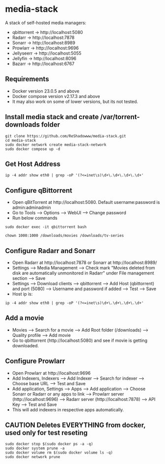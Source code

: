 # media-stack

A stack of self-hosted media managers:
- qbittorrent -> http://localhost:5080
- Radarr -> http://localhost:7878
- Sonarr -> http://localhost:8989
- Prowlarr -> http://localhost:9696
- Jellyseerr -> http://localhost:5055
- Jellyfin -> http://localhost:8096
- Bazarr -> http://localhost:6767

## Requirements

- Docker version 23.0.5 and above
- Docker compose version v2.17.3 and above
- It may also work on some of lower versions, but its not tested.

## Install media stack and create /var/torrent-downloads folder

```
git clone https://github.com/ReShadowww/media-stack.git
cd media-stack
sudo docker network create media-stack-network
sudo docker compose up -d
```

## Get Host Address 

```
ip -4 addr show eth0 | grep -oP '(?<=inet\s)\d+\.\d+\.\d+\.\d+'
```


## Configure qBittorrent

- Open qBitTorrent at http://localhost:5080. Default username:password is admin:adminadmin
- Go to Tools --> Options --> WebUI --> Change password
- Run below commands

```
sudo docker exec -it qbittorrent bash

chown 1000:1000 /downloads/movies /downloads/tv-series
```

## Configure Radarr and Sonarr

- Open Radarr at http://localhost:7878 or Sonarr at http://localhost:8989/
- Settings --> Media Management --> Check mark "Movies deleted from disk are automatically unmonitored in Radarr" under File management section --> Save
- Settings --> Download clients --> qbittorrent --> Add Host (qbittorrent) and port (5080) --> Username and password if added --> Test --> Save
- Host ip is:
```
ip -4 addr show eth0 | grep -oP '(?<=inet\s)\d+\.\d+\.\d+\.\d+'
```

## Add a movie

- Movies --> Search for a movie --> Add Root folder (/downloads) --> Quality profile --> Add movie
- Go to qbittorrent (http://localhost:5080) and see if movie is getting downloaded.

## Configure Prowlarr

- Open Prowlarr at http://localhost:9696
- Add Indexers, Indexers --> Add Indexer --> Search for indexer --> Choose base URL --> Test and Save
- Add application, Settings --> Apps --> Add application --> Choose Sonarr or Radarr or any apps to link --> Prowlarr server (http://localhost:9696) --> Radarr server (http://localhost:7878) --> API Key --> Test and Save
- This will add indexers in respective apps automatically.

## CAUTION Deletes EVERYTHING from docker, used only for test reseting
```
sudo docker stop $(sudo docker ps -a -q)
sudo docker system prune -a
sudo docker volume rm $(sudo docker volume ls -q)
sudo docker network prune
```
